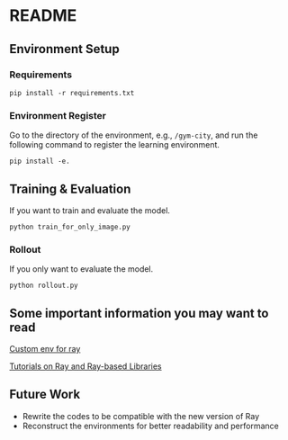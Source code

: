 # README

## Environment Setup

### Requirements

```
pip install -r requirements.txt
```

### Environment Register

Go to the directory of the environment, e.g., `/gym-city`, and run the following command to register the learning
environment.

```
pip install -e.
```

## Training & Evaluation

If you want to train and evaluate the model.

```
python train_for_only_image.py
```

### Rollout

If you only want to evaluate the model.
```
python rollout.py
```

## Some important information you may want to read

[Custom env for ray](https://medium.com/distributed-computing-with-ray/anatomy-of-a-custom-environment-for-rllib-327157f269e5)

[Tutorials on Ray and Ray-based Libraries](https://github.com/anyscale/academy/)

## Future Work

- Rewrite the codes to be compatible with the new version of Ray
- Reconstruct the environments for better readability and performance